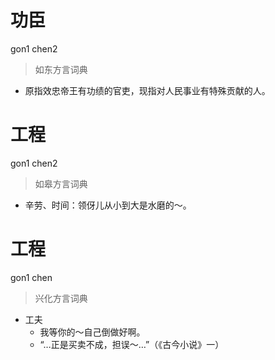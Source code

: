 # 功臣
gon1 chen2
> 如东方言词典
- 原指效忠帝王有功绩的官吏，现指对人民事业有特殊贡献的人。

# 工程
gon1 chen2
> 如皋方言词典
- 辛劳、时间：领伢儿从小到大是水磨的～。

# 工程
gon1 chen
> 兴化方言词典
- 工夫
  - 我等你的～自己倒做好啊。
  - “…正是买卖不成，担误～…”（《古今小说》一）
